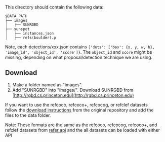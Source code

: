 This directory should contain the following data:
```
$DATA_PATH
├── images
│   ├── SUNRGBD
├── sunspot
│   ├── instances.json
│   ├── refs(boulder).p
```

Note, each detections/xxx.json contains 
``{'dets': ['box': {x, y, w, h}, 'image_id', 'object_id', 'score']}``. The ``object_id`` and ``score`` might be missing, depending on what proposal/detection technique we are using.

## Download

1. Make a folder named as "images".
2. Add "SUNRGBD" into "images/". Download SUNRGBD from [http://rgbd.cs.princeton.edu](http://rgbd.cs.princeton.edu)

If you want to use the refcoco, refcoco+, refcocog, or refclef datasets follow the [download instructions](https://github.com/lichengunc/refer/tree/master/data) from the original repository and add the files to the data folder. 

Note: These formats are the same as the refcoco, refcocog, refcoco+, and refclef datasets from [refer api](https://github.com/lichengunc/refer) and the all datasets can be loaded with either API